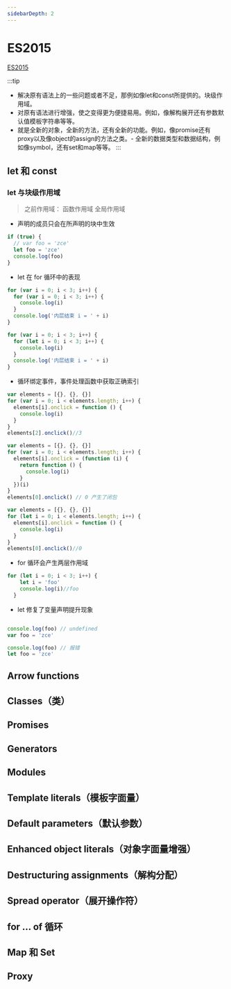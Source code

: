 ```yaml
---
sidebarDepth: 2
---
```


# ES2015
[ES2015](http://www.ecma-international.org/ecma-262/6.0/)

:::tip
- 解决原有语法上的一些问题或者不足，那例如像let和const所提供的。块级作用域。
- 对原有语法进行增强，使之变得更为便捷易用。例如，像解构展开还有参数默认值模板字符串等等。
- 就是全新的对象，全新的方法，还有全新的功能。例如，像promise还有proxy以及像object的assign的方法之类。- 全新的数据类型和数据结构，例如像symbol，还有set和map等等。
:::

## let 和 const
### let 与块级作⽤域
>  之前作用域： 函数作用域 全局作用域 
- 声明的成员只会在所声明的块中生效
```js
if (true) {
  // var foo = 'zce'
  let foo = 'zce'
  console.log(foo)
}
```
- let 在 for 循环中的表现
```js
for (var i = 0; i < 3; i++) {
  for (var i = 0; i < 3; i++) {
    console.log(i)
  }
  console.log('内层结束 i = ' + i)
}

for (var i = 0; i < 3; i++) {
  for (let i = 0; i < 3; i++) {
    console.log(i)
  }
  console.log('内层结束 i = ' + i)
}
```
- 循环绑定事件，事件处理函数中获取正确索引
```js
var elements = [{}, {}, {}]
for (var i = 0; i < elements.length; i++) {
  elements[i].onclick = function () {
    console.log(i)
  }
}
elements[2].onclick()//3

var elements = [{}, {}, {}]
for (var i = 0; i < elements.length; i++) {
  elements[i].onclick = (function (i) {
    return function () {
      console.log(i)
    }
  })(i)
}
elements[0].onclick() // 0 产生了闭包

var elements = [{}, {}, {}]
for (let i = 0; i < elements.length; i++) {
  elements[i].onclick = function () {
    console.log(i)
  }
}
elements[0].onclick()//0
```
- for 循环会产生两层作用域
```js
for (let i = 0; i < 3; i++) {
    let i = 'foo'
    console.log(i)//foo
  }
```
- let 修复了变量声明提升现象 
```js

console.log(foo) // undefined
var foo = 'zce'

console.log(foo) // 报错
let foo = 'zce'
```

## Arrow functions
## Classes（类）
## Promises
## Generators
## Modules
## Template literals（模板字⾯量）
## Default parameters（默认参数）
## Enhanced object literals（对象字⾯量增强）
## Destructuring assignments（解构分配）
## Spread operator（展开操作符）
## for ... of 循环
## Map 和 Set
## Proxy